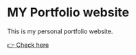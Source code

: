 # MY Portfolio website

This is my personal portfolio website. 

[👉 Check here](https://devankit.vercel.app/)